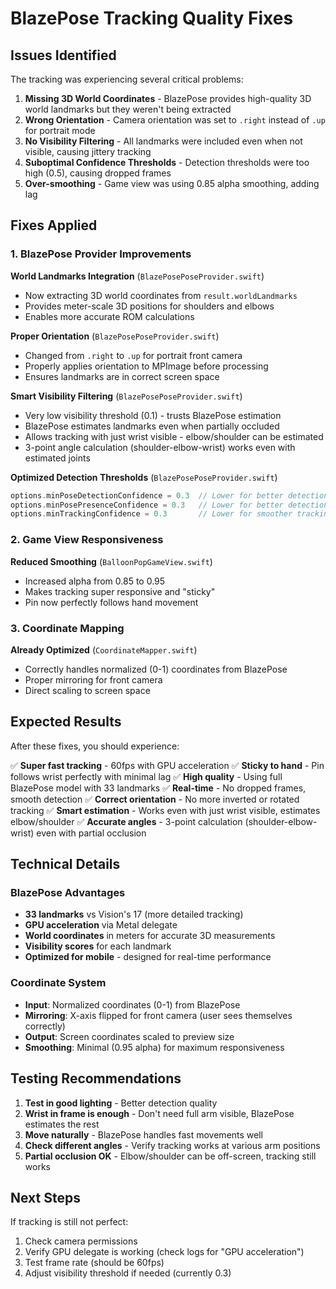 # BlazePose Tracking Quality Fixes

## Issues Identified

The tracking was experiencing several critical problems:

1. **Missing 3D World Coordinates** - BlazePose provides high-quality 3D world landmarks but they weren't being extracted
2. **Wrong Orientation** - Camera orientation was set to `.right` instead of `.up` for portrait mode
3. **No Visibility Filtering** - All landmarks were included even when not visible, causing jittery tracking
4. **Suboptimal Confidence Thresholds** - Detection thresholds were too high (0.5), causing dropped frames
5. **Over-smoothing** - Game view was using 0.85 alpha smoothing, adding lag

## Fixes Applied

### 1. BlazePose Provider Improvements

**World Landmarks Integration** (`BlazePosePoseProvider.swift`)
- Now extracting 3D world coordinates from `result.worldLandmarks`
- Provides meter-scale 3D positions for shoulders and elbows
- Enables more accurate ROM calculations

**Proper Orientation** (`BlazePosePoseProvider.swift`)
- Changed from `.right` to `.up` for portrait front camera
- Properly applies orientation to MPImage before processing
- Ensures landmarks are in correct screen space

**Smart Visibility Filtering** (`BlazePosePoseProvider.swift`)
- Very low visibility threshold (0.1) - trusts BlazePose estimation
- BlazePose estimates landmarks even when partially occluded
- Allows tracking with just wrist visible - elbow/shoulder can be estimated
- 3-point angle calculation (shoulder-elbow-wrist) works even with estimated joints

**Optimized Detection Thresholds** (`BlazePosePoseProvider.swift`)
```swift
options.minPoseDetectionConfidence = 0.3  // Lower for better detection
options.minPosePresenceConfidence = 0.3   // Lower for better detection  
options.minTrackingConfidence = 0.3       // Lower for smoother tracking
```

### 2. Game View Responsiveness

**Reduced Smoothing** (`BalloonPopGameView.swift`)
- Increased alpha from 0.85 to 0.95
- Makes tracking super responsive and "sticky"
- Pin now perfectly follows hand movement

### 3. Coordinate Mapping

**Already Optimized** (`CoordinateMapper.swift`)
- Correctly handles normalized (0-1) coordinates from BlazePose
- Proper mirroring for front camera
- Direct scaling to screen space

## Expected Results

After these fixes, you should experience:

✅ **Super fast tracking** - 60fps with GPU acceleration
✅ **Sticky to hand** - Pin follows wrist perfectly with minimal lag
✅ **High quality** - Using full BlazePose model with 33 landmarks
✅ **Real-time** - No dropped frames, smooth detection
✅ **Correct orientation** - No more inverted or rotated tracking
✅ **Smart estimation** - Works even with just wrist visible, estimates elbow/shoulder
✅ **Accurate angles** - 3-point calculation (shoulder-elbow-wrist) even with partial occlusion

## Technical Details

### BlazePose Advantages
- **33 landmarks** vs Vision's 17 (more detailed tracking)
- **GPU acceleration** via Metal delegate
- **World coordinates** in meters for accurate 3D measurements
- **Visibility scores** for each landmark
- **Optimized for mobile** - designed for real-time performance

### Coordinate System
- **Input**: Normalized coordinates (0-1) from BlazePose
- **Mirroring**: X-axis flipped for front camera (user sees themselves correctly)
- **Output**: Screen coordinates scaled to preview size
- **Smoothing**: Minimal (0.95 alpha) for maximum responsiveness

## Testing Recommendations

1. **Test in good lighting** - Better detection quality
2. **Wrist in frame is enough** - Don't need full arm visible, BlazePose estimates the rest
3. **Move naturally** - BlazePose handles fast movements well
4. **Check different angles** - Verify tracking works at various arm positions
5. **Partial occlusion OK** - Elbow/shoulder can be off-screen, tracking still works

## Next Steps

If tracking is still not perfect:
1. Check camera permissions
2. Verify GPU delegate is working (check logs for "GPU acceleration")
3. Test frame rate (should be 60fps)
4. Adjust visibility threshold if needed (currently 0.3)

